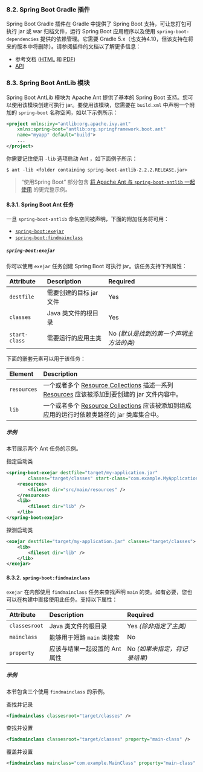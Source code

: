### 8.2. Spring Boot Gradle 插件

Spring Boot Gradle 插件在 Gradle 中提供了 Spring Boot 支持，可让您打包可执行 jar 或 war 归档文件，运行 Spring Boot 应用程序以及使用 `spring-boot-dependencies` 提供的依赖管理。它需要 Gradle 5.x（也支持4.10，但该支持在将来的版本中将删除）。请参阅插件的文档以了解更多信息：

- 参考文档 ([HTML](https://docs.spring.io/spring-boot/docs/2.2.2.RELEASE/gradle-plugin/reference/html/) 和 [PDF](https://docs.spring.io/spring-boot/docs/2.2.2.RELEASE/gradle-plugin/reference/pdf/spring-boot-gradle-plugin-reference.pdf))
- [API](https://docs.spring.io/spring-boot/docs/2.2.2.RELEASE/gradle-plugin/reference/api/)

### 8.3. Spring Boot AntLib 模块

Spring Boot AntLib 模块为 Apache Ant 提供了基本的 Spring Boot 支持。您可以使用该模块创建可执行 jar。要使用该模块，您需要在 `build.xml` 中声明一个附加的 `spring-boot` 名称空间，如以下示例所示：

```xml
<project xmlns:ivy="antlib:org.apache.ivy.ant"
    xmlns:spring-boot="antlib:org.springframework.boot.ant"
    name="myapp" default="build">
    ...
</project>
```

你需要记住使用 `-lib` 选项启动 Ant ，如下面例子所示：

```
$ ant -lib <folder containing spring-boot-antlib-2.2.2.RELEASE.jar>
```

> “使用Spring Boot” 部分包含 [将 Apache Ant 与 `spring-boot-antlib` 一起使用](https://docs.spring.io/spring-boot/docs/2.2.2.RELEASE/reference/htmlsingle/#using-boot-ant) 的更完整示例。

#### 8.3.1. Spring Boot Ant 任务

一旦 `spring-boot-antlib` 命名空间被声明，下面的附加任务将可用：

- [`spring-boot:exejar`](https://docs.spring.io/spring-boot/docs/2.2.2.RELEASE/reference/htmlsingle/#spring-boot-ant-exejar)
- [`spring-boot:findmainclass`](https://docs.spring.io/spring-boot/docs/2.2.2.RELEASE/reference/htmlsingle/#spring-boot-ant-findmainclass)

##### `spring-boot:exejar`

你可以使用 `exejar` 任务创建 Spring Boot 可执行 jar。该任务支持下列属性：

| Attribute     | Description             | Required                                |
| :------------ | :---------------------- | :-------------------------------------- |
| `destfile`    | 需要创建的目标 jar 文件 | Yes                                     |
| `classes`     | Java 类文件的根目录     | Yes                                     |
| `start-class` | 需要运行的应用主类      | No *(默认是找到的第一个声明主方法的类)* |

下面的嵌套元素可以用于该任务：

| Element     | Description                                                  |
| :---------- | :----------------------------------------------------------- |
| `resources` | 一个或者多个 [Resource Collections](https://ant.apache.org/manual/Types/resources.html#collection) 描述一系列 [Resources](https://ant.apache.org/manual/Types/resources.html) 应该被添加到要创建的 jar 文件内容中。 |
| `lib`       | 一个或者多个 [Resource Collections](https://ant.apache.org/manual/Types/resources.html#collection) 应该被添加到组成应用的运行时依赖类路径的 jar 类库集合中。 |

##### 示例

本节展示两个 Ant 任务的示例。

指定启动类

```xml
<spring-boot:exejar destfile="target/my-application.jar"
        classes="target/classes" start-class="com.example.MyApplication">
    <resources>
        <fileset dir="src/main/resources" />
    </resources>
    <lib>
        <fileset dir="lib" />
    </lib>
</spring-boot:exejar>
```

探测启动类

```xml
<exejar destfile="target/my-application.jar" classes="target/classes">
    <lib>
        <fileset dir="lib" />
    </lib>
</exejar>
```

#### 8.3.2. `spring-boot:findmainclass`

`exejar` 在内部使用 `findmainclass` 任务来查找声明 `main` 的类。如有必要，您也可以在构建中直接使用此任务。支持以下属性：

| Attribute     | Description                   | Required                      |
| :------------ | :---------------------------- | :---------------------------- |
| `classesroot` | Java 类文件的根目录           | Yes *(除非指定了主类)*        |
| `mainclass`   | 能够用于短路 `main` 类搜索    | No                            |
| `property`    | 应该与结果一起设置的 Ant 属性 | No *(如果未指定，将记录结果)* |

##### 示例

本节包含三个使用 `findmainclass` 的示例。

查找并记录

```xml
<findmainclass classesroot="target/classes" />
```

查找并设置

```xml
<findmainclass classesroot="target/classes" property="main-class" />
```

覆盖并设置

```xml
<findmainclass mainclass="com.example.MainClass" property="main-class" />
```

